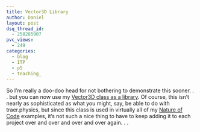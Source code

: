 ```yaml
---
title: Vector3D Library
author: Daniel
layout: post
dsq_thread_id:
  - 258285907
pvc_views:
  - 249
categories:
  - blog
  - ITP
  - p5
  - teaching_
---
```

<p>So I&#8217;m really a doo-doo head for not bothering to demonstrate this sooner. . . but you can now use my <a href="http://shiffman.net/teaching/the-nature-of-code/library/">Vector3D class as a library</a>.    Of course, this isn&#8217;t nearly as sophisticated as what you might, say, be able to do with <a href"http://www.cs.princeton.edu/~traer/physics/">traer.physics</a>, but since this class is used in virtually all of my <a href="http://shiffman.net/teaching/the-nature-of-code/">Nature of Code</a> examples, it&#8217;s not such a nice thing to have to keep adding it to each project over and over and over and over again. . .</p>

